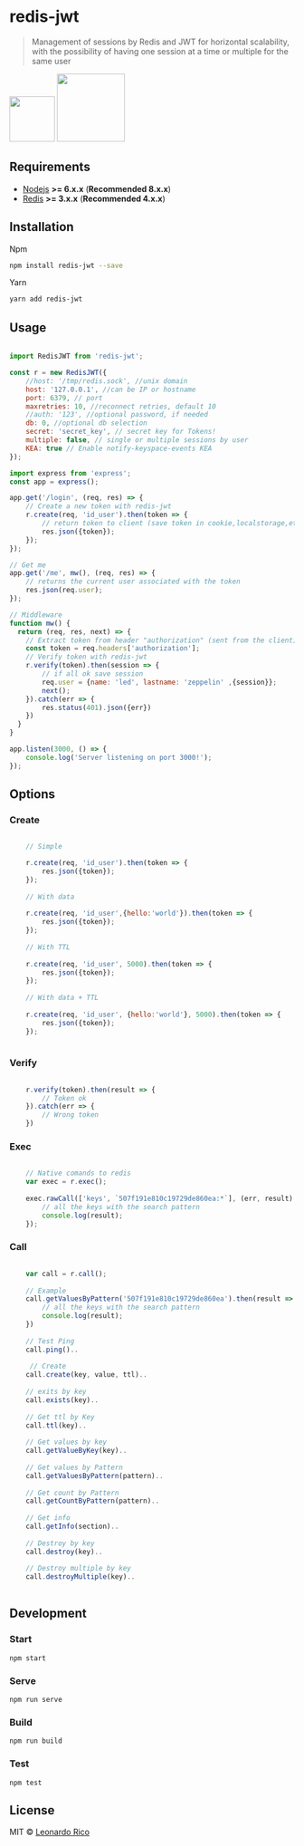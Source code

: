 # redis-jwt

> Management of sessions by Redis and JWT for horizontal scalability, with the possibility of having one session at a time or multiple for the same user

<a><img src="https://chris.lu/upload/images/redis.png" width="80"></a>
<a><img src="http://www.techforumist.com/wp-content/uploads/2016/11/introduction_to_json_web_token.png" width="120"></a>

## Requirements

- [Nodejs](https://nodejs.org) **>= 6.x.x** (**Recommended 8.x.x**)
- [Redis](https://redis.io)  **>= 3.x.x** (**Recommended 4.x.x**)

## Installation

Npm

```bash
npm install redis-jwt --save
```

Yarn
```bash
yarn add redis-jwt
```

## Usage

```javascript

import RedisJWT from 'redis-jwt';

const r = new RedisJWT({
	//host: '/tmp/redis.sock', //unix domain
	host: '127.0.0.1', //can be IP or hostname
	port: 6379, // port
	maxretries: 10, //reconnect retries, default 10
	//auth: '123', //optional password, if needed
	db: 0, //optional db selection
	secret: 'secret_key', // secret key for Tokens!
	multiple: false, // single or multiple sessions by user
	KEA: true // Enable notify-keyspace-events KEA
});

import express from 'express';
const app = express();

app.get('/login', (req, res) => {
	// Create a new token with redis-jwt
	r.create(req, 'id_user').then(token => {
    	// return token to client (save token in cookie,localstorage,etc)
		res.json({token});
  	});
});

// Get me
app.get('/me', mw(), (req, res) => {
	// returns the current user associated with the token
	res.json(req.user);
});

// Middleware
function mw() {
  return (req, res, next) => {
  	// Extract token from header "authorization" (sent from the client)
 	const token = req.headers['authorization']; 
	// Verify token with redis-jwt
 	r.verify(token).then(session => {
    	// if all ok save session
    	req.user = {name: 'led', lastname: 'zeppelin' ,{session}};
        next();
  	}).catch(err => {
  		res.status(401).json({err})
  	})
  }
}

app.listen(3000, () => {
    console.log('Server listening on port 3000!');
});

```

## Options

### Create

```javascript

	// Simple

	r.create(req, 'id_user').then(token => {
		res.json({token});
  	});
    
    // With data
    
    r.create(req, 'id_user',{hello:'world'}).then(token => {
		res.json({token});
  	});
    
    // With TTL
    
    r.create(req, 'id_user', 5000).then(token => {
		res.json({token});
  	});
    
    // With data + TTL
    
    r.create(req, 'id_user', {hello:'world'}, 5000).then(token => {
		res.json({token});
  	});
         
```

### Verify


```javascript

	r.verify(token).then(result => {
    	// Token ok
  	}).catch(err => {
		// Wrong token
  	})

```

### Exec

```javascript

	// Native comands to redis
	var exec = r.exec();
    
	exec.rawCall(['keys', `507f191e810c19729de860ea:*`], (err, result) => {
		// all the keys with the search pattern
    	console.log(result);
	});

```

### Call

```javascript

	var call = r.call();
    	
    // Example
	call.getValuesByPattern('507f191e810c19729de860ea').then(result => {
		// all the keys with the search pattern
    	console.log(result);
	})
      
    // Test Ping
    call.ping()..
    
     // Create
    call.create(key, value, ttl)..
    
    // exits by key
    call.exists(key)..
    
    // Get ttl by Key
    call.ttl(key)..
    
    // Get values by key
    call.getValueByKey(key)..
    
    // Get values by Pattern
    call.getValuesByPattern(pattern)..
    
    // Get count by Pattern
    call.getCountByPattern(pattern)..
    
    // Get info
    call.getInfo(section)..
    
    // Destroy by key
    call.destroy(key)..
    
    // Destroy multiple by key
    call.destroyMultiple(key)..
    

```

## Development

### Start

`npm start`

### Serve

`npm run serve`

### Build

`npm run build`

### Test

`npm test`


## License

MIT © [Leonardo Rico](https://github.com/kevoj/redis-jwt/blob/master/LICENSE)

